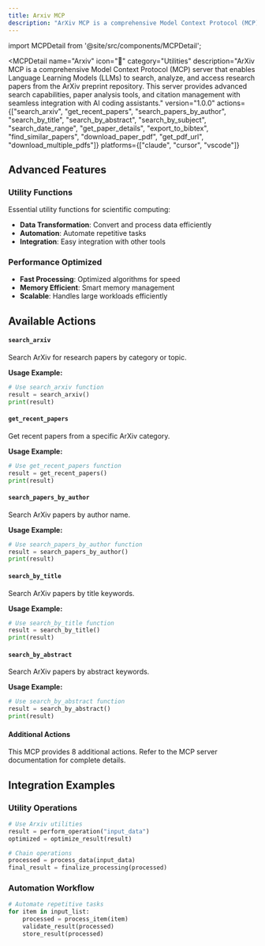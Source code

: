 ```yaml
---
title: Arxiv MCP
description: "ArXiv MCP is a comprehensive Model Context Protocol (MCP) server that enables Language Learning Models (LLMs) to search, analyze, and access research papers from the ArXiv preprint repository. This server provides advanced search capabilities, paper analysis tools, and citation management with se..."
---
```


import MCPDetail from '@site/src/components/MCPDetail';

<MCPDetail 
  name="Arxiv"
  icon="📄"
  category="Utilities"
  description="ArXiv MCP is a comprehensive Model Context Protocol (MCP) server that enables Language Learning Models (LLMs) to search, analyze, and access research papers from the ArXiv preprint repository. This server provides advanced search capabilities, paper analysis tools, and citation management with seamless integration with AI coding assistants."
  version="1.0.0"
  actions={["search_arxiv", "get_recent_papers", "search_papers_by_author", "search_by_title", "search_by_abstract", "search_by_subject", "search_date_range", "get_paper_details", "export_to_bibtex", "find_similar_papers", "download_paper_pdf", "get_pdf_url", "download_multiple_pdfs"]}
  platforms={["claude", "cursor", "vscode"]}
>

## Advanced Features


### Utility Functions
Essential utility functions for scientific computing:
- **Data Transformation**: Convert and process data efficiently
- **Automation**: Automate repetitive tasks
- **Integration**: Easy integration with other tools

### Performance Optimized
- **Fast Processing**: Optimized algorithms for speed
- **Memory Efficient**: Smart memory management
- **Scalable**: Handles large workloads efficiently


## Available Actions


#### `search_arxiv`
Search ArXiv for research papers by category or topic.

**Usage Example:**
```python
# Use search_arxiv function
result = search_arxiv()
print(result)
```


#### `get_recent_papers`
Get recent papers from a specific ArXiv category.

**Usage Example:**
```python
# Use get_recent_papers function
result = get_recent_papers()
print(result)
```


#### `search_papers_by_author`
Search ArXiv papers by author name.

**Usage Example:**
```python
# Use search_papers_by_author function
result = search_papers_by_author()
print(result)
```


#### `search_by_title`
Search ArXiv papers by title keywords.

**Usage Example:**
```python
# Use search_by_title function
result = search_by_title()
print(result)
```


#### `search_by_abstract`
Search ArXiv papers by abstract keywords.

**Usage Example:**
```python
# Use search_by_abstract function
result = search_by_abstract()
print(result)
```


#### Additional Actions
This MCP provides 8 additional actions. Refer to the MCP server documentation for complete details.


## Integration Examples


### Utility Operations
```python
# Use Arxiv utilities
result = perform_operation("input_data")
optimized = optimize_result(result)

# Chain operations
processed = process_data(input_data)
final_result = finalize_processing(processed)
```

### Automation Workflow
```python
# Automate repetitive tasks
for item in input_list:
    processed = process_item(item)
    validate_result(processed)
    store_result(processed)
```


</MCPDetail>
